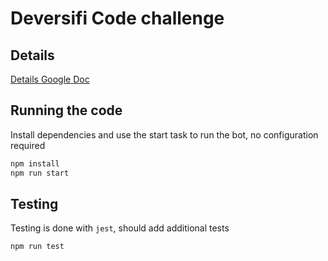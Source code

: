 # Deversifi Code challenge

## Details
[Details Google Doc](https://docs.google.com/document/d/1ACPYGtGSSKczvJ5gaMs1obzrfl_zrDbpLk0McRQ3id0/edit#)

## Running the code

Install dependencies and use the start task to run the bot, no configuration required

```sh
npm install
npm run start
```

## Testing

Testing is done with `jest`, should add additional tests

```sh
npm run test
```
